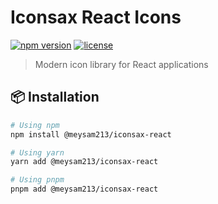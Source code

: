 # Iconsax React Icons

[![npm version](https://img.shields.io/npm/v/@meysam213/iconsax-react.svg)](https://www.npmjs.com/package/@meysam213/iconsax-react)
[![license](https://img.shields.io/badge/license-MIT-blue.svg)](https://github.com/your-username/@meysam213/iconsax-react/blob/main/LICENSE)

> Modern icon library for React applications

## 📦 Installation

```bash
# Using npm
npm install @meysam213/iconsax-react

# Using yarn
yarn add @meysam213/iconsax-react

# Using pnpm
pnpm add @meysam213/iconsax-react